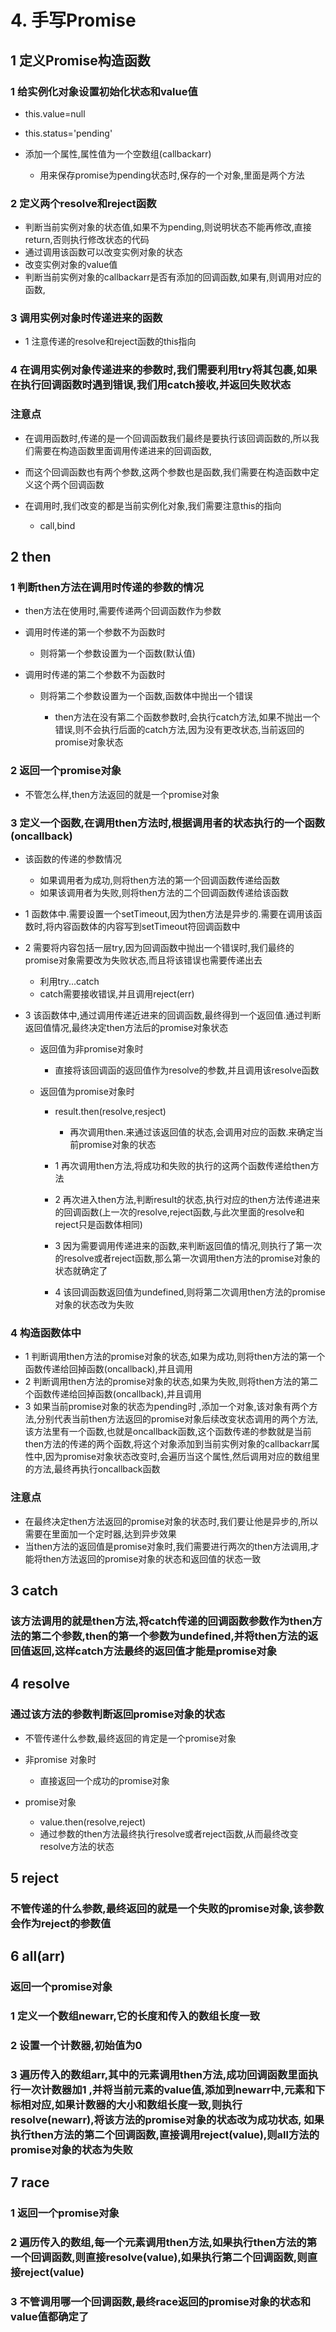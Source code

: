 # 4. 手写Promise

## 1 定义Promise构造函数

### 1 给实例化对象设置初始化状态和value值

- this.value=null
- this.status='pending'
- 添加一个属性,属性值为一个空数组(callbackarr)

	- 用来保存promise为pending状态时,保存的一个对象,里面是两个方法

### 2 定义两个resolve和reject函数

- 判断当前实例对象的状态值,如果不为pending,则说明状态不能再修改,直接return,否则执行修改状态的代码
- 通过调用该函数可以改变实例对象的状态
- 改变实例对象的value值
- 判断当前实例对象的callbackarr是否有添加的回调函数,如果有,则调用对应的函数,

### 3 调用实例对象时传递进来的函数

- 1 注意传递的resolve和reject函数的this指向

### 4 在调用实例对象传递进来的参数时,我们需要利用try将其包裹,如果在执行回调函数时遇到错误,我们用catch接收,并返回失败状态

### 注意点

- 在调用函数时,传递的是一个回调函数我们最终是要执行该回调函数的,所以我们需要在构造函数里面调用传递进来的回调函数,
- 而这个回调函数也有两个参数,这两个参数也是函数,我们需要在构造函数中定义这个两个回调函数
- 在调用时,我们改变的都是当前实例化对象,我们需要注意this的指向

	- call,bind

## 2 then

### 1 判断then方法在调用时传递的参数的情况

- then方法在使用时,需要传递两个回调函数作为参数
- 调用时传递的第一个参数不为函数时

	- 则将第一个参数设置为一个函数(默认值)

- 调用时传递的第二个参数不为函数时

	- 则将第二个参数设置为一个函数,函数体中抛出一个错误

		- then方法在没有第二个函数参数时,会执行catch方法,如果不抛出一个错误,则不会执行后面的catch方法,因为没有更改状态,当前返回的promise对象状态

### 2 返回一个promise对象

- 不管怎么样,then方法返回的就是一个promise对象

### 3  定义一个函数,在调用then方法时,根据调用者的状态执行的一个函数(oncallback)

- 该函数的传递的参数情况

	- 如果调用者为成功,则将then方法的第一个回调函数传递给函数
	- 如果该调用者为失败,则将then方法的二个回调函数传递给该函数

- 1 函数体中.需要设置一个setTimeout,因为then方法是异步的.需要在调用该函数时,将内容函数体的内容写到setTimeout符回调函数中
- 2 需要将内容包括一层try,因为回调函数中抛出一个错误时,我们最终的promise对象需要改为失败状态,而且将该错误也需要传递出去

	- 利用try...catch
	- catch需要接收错误,并且调用reject(err)

- 3 该函数体中,通过调用传递近进来的回调函数,最终得到一个返回值.通过判断返回值情况,最终决定then方法后的promise对象状态

	- 返回值为非promise对象时

		- 直接将该回调函的返回值作为resolve的参数,并且调用该resolve函数

	- 返回值为promise对象时

		- result.then(resolve,resject)

			- 再次调用then.来通过该返回值的状态,会调用对应的函数.来确定当前promise对象的状态

		- 1 再次调用then方法,将成功和失败的执行的这两个函数传递给then方法
		- 2 再次进入then方法,判断result的状态,执行对应的then方法传递进来的回调函数(上一次的resolve,reject函数,与此次里面的resolve和reject只是函数体相同)
		- 3 因为需要调用传递进来的函数,来判断返回值的情况,则执行了第一次的resolve或者reject函数,那么第一次调用then方法的promise对象的状态就确定了
		- 4 该回调函数返回值为undefined,则将第二次调用then方法的promise对象的状态改为失败

### 4   构造函数体中

- 1 判断调用then方法的promise对象的状态,如果为成功,则将then方法的第一个函数传递给回掉函数(oncallback),并且调用
- 2 判断调用then方法的promise对象的状态,如果为失败,则将then方法的第二个函数传递给回掉函数(oncallback),并且调用
- 3 如果当前promise对象的状态为pending时  ,添加一个对象,该对象有两个方法,分别代表当前then方法返回的promise对象后续改变状态调用的两个方法,该方法里有一个函数,也就是oncallback函数,这个函数传递的参数就是当前then方法的传递的两个函数,将这个对象添加到当前实例对象的callbackarr属性中,因为promise对象状态改变时,会遍历当这个属性,然后调用对应的数组里的方法,最终再执行oncallback函数

### 注意点

- 在最终决定then方法返回的promise对象的状态时,我们要让他是异步的,所以需要在里面加一个定时器,达到异步效果
- 当then方法的返回值是promise对象时,我们需要进行两次的then方法调用,才能将then方法返回的promise对象的状态和返回值的状态一致

## 3 catch

### 该方法调用的就是then方法,将catch传递的回调函数参数作为then方法的第二个参数,then的第一个参数为undefined,并将then方法的返回值返回,这样catch方法最终的返回值才能是promise对象

## 4 resolve

### 通过该方法的参数判断返回promise对象的状态

- 不管传递什么参数,最终返回的肯定是一个promise对象
- 非promise 对象时

	- 直接返回一个成功的promise对象

- promise对象

	- value.then(resolve,reject)
	- 通过参数的then方法最终执行resolve或者reject函数,从而最终改变resolve方法的状态

## 5 reject

### 不管传递的什么参数,最终返回的就是一个失败的promise对象,该参数会作为reject的参数值

## 6 all(arr)

### 返回一个promise对象

### 1 定义一个数组newarr,它的长度和传入的数组长度一致

### 2 设置一个计数器,初始值为0

### 3 遍历传入的数组arr,其中的元素调用then方法,成功回调函数里面执行一次计数器加1 ,并将当前元素的value值,添加到newarr中,元素和下标相对应,如果计数器的大小和数组长度一致,则执行resolve(newarr),将该方法的promise对象的状态改为成功状态,     如果执行then方法的第二个回调函数,直接调用reject(value),则all方法的promise对象的状态为失败

## 7 race

### 1 返回一个promise对象

### 2 遍历传入的数组,每一个元素调用then方法,如果执行then方法的第一个回调函数,则直接resolve(value),如果执行第二个回调函数,则直接reject(value)

### 3 不管调用哪一个回调函数,最终race返回的promise对象的状态和value值都确定了

